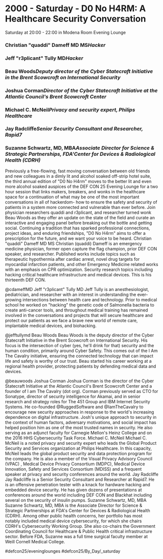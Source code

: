 # 2000 - Saturday - D0 No H4RM: A Healthcare Security Conversation
Saturday at 20:00 - 22:00 in Modena Room
Evening Lounge
### Christian "quaddi" Dameff MD MS*Hacker*

### Jeff "r3plicant" Tully MD*Hacker*

### Beau Woods*Deputy director of the Cyber Statecraft Initiative in the Brent Scowcroft on International Security*

### Joshua Corman*Director of the Cyber Statecraft Initiative at the Atlantic Council's Brent Scowcroft Center*

### Michael C. McNeil*Privacy and security expert, Philips Healthcare*

### Jay Radcliffe*Senior Security Consultant and Researcher, Rapid7*

### Suzanne Schwartz, MD, MBA*Associate Director for Science & Strategic Partnerships, FDA'Center for Devices & Radiological Health (CDRH)*

Previously a free-flowing, fast moving conversation between old friends and new colleagues in a dimly lit and alcohol soaked off-strip hotel suite, the third annual edition of "D0 No H4rm" moves to the better lit and even more alcohol soaked auspices of the DEF CON 25 Evening Lounge for a two hour session that links makers, breakers, and wonks in the healthcare space for a continuation of what may be one of the most important conversations in all of hackerdom- how to ensure the safety and security of patients in a system more connected and vulnerable than ever before. Join physician researchers quaddi and r3plicant, and researcher turned wonk Beau Woods as they offer an update on the state of the field and curate an interactive and engaging panel before breaking out the bottle and getting social. Continuing a tradition that has sparked professional connections, project ideas, and enduring friendships, "D0 No H4rm" aims to offer a prescription for the future, and we want your voice to be heard.
Christian "quaddi" Dameff MD MS
Christian (quaddi) Dameff is an emergency medicine physician, former open capture the flag champion, prior DEF CON speaker, and researcher. Published works include topics such as therapeutic hypothermia after cardiac arrest, novel drug targets for myocardial infarction patients, and other Emergency Medicine related works with an emphasis on CPR optimization. Security research topics including hacking critical healthcare infrastructure and medical devices. This is his thirteenth DEF CON. 

@cdameffMD
Jeff "r3plicant" Tully MD
Jeff Tully is an anesthesiologist, pediatrician, and researcher with an interest in understanding the ever-growing intersections between health care and technology. Prior to medical school he worked on "hacking" the genetic code of Salmonella bacteria to create anti-cancer tools, and throughout medical training has remained involved in the conversations and projects that will secure healthcare and protect our patients as we face a brave new world of remote care, implantable medical devices, and biohacking.

@jefftullymd
Beau Woods
Beau Woods is the deputy director of the Cyber Statecraft Initiative in the Brent Scowcroft on International Security. His focus is the intersection of cyber (yes, he'll drink for that) security and the human condition, primarily around Cyber Safety. This comes out of the I Am The Cavalry initiative, ensuring the connected technology that can impact life and safety is worthy of our trust. Beau started his career working at a regional health provider, protecting patients by defending medical data and devices. 

@beauwoods
Joshua Corman 
Joshua Corman is the director of the Cyber Statecraft Initiative at the Atlantic Council's Brent Scowcroft Center and a founder of I am The Cavalry (dot org). Corman previously served as CTO for Sonatype, director of security intelligence for Akamai, and in senior research and strategy roles for The 451 Group and IBM Internet Security Systems. He co-founded @RuggedSoftware and @IamTheCavalry to encourage new security approaches in response to the world's increasing dependence on digital infrastructure. Josh's unique approach to security in the context of human factors, adversary motivations, and social impact has helped position him as one of the most trusted names in security. He also serving as an adjunct faculty for Carnegie Mellon's Heinz College and on the 2016 HHS Cybersecurity Task Force.
Michael C. McNeil
Michael C. McNeil is a noted privacy and security expert who leads the Global Product Security and Services organization at Philips Healthcare. In this capacity, McNeil leads the global product security and data protection program for the company. He is also a member of the Visual Privacy Advisory Council (VPAC) , Medical Device Privacy Consortium (MDPC), Medical Device Innovation, Safety and Services Consortium (MDISS) and a frequent speaker at privacy and security conferences around the world.
Jay Radcliffe
Jay Radcliffe is a Senior Security Consultant and Researcher at Rapid7. He is an offensive penetration tester with a knack for hardware hacking and embedded device security. He has given dozens of presentations at conferences around the world including DEF CON and Blackhat including several on the security of insulin pumps.
Suzanne Schwartz, MD, MBA 
Suzanne Schwartz, MD, MBA is the Associate Director for Science & Strategic Partnerships at FDA's Center for Devices & Radiological Health (CDRH). Among other public health concerns, her portfolio has most notably included medical device cybersecurity, for which she chairs CDRH's Cybersecurity Working Group. She also co-chairs the Government Coordinating Council for Healthcare & Public Health critical infrastructure sector. Before FDA, Suzanne was a full time surgical faculty member at Weill Cornell Medical College.

#defcon25/eveninglounges #defcon25/By_Day/_saturday